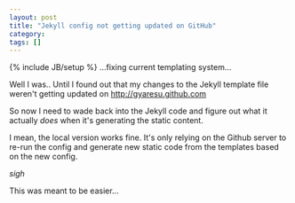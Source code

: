 ```yaml
---
layout: post
title: "Jekyll config not getting updated on GitHub"
category: 
tags: []
---
```

{% include JB/setup %}
...fixing current templating system... 


Well I was.. Until I found out that my changes to the Jekyll template file weren't getting updated on http://gyaresu.github.com

So now I need to wade back into the Jekyll code and figure out what it actually _does_ when it's generating the static content.

I mean, the local version works fine. It's only relying on the Github server to re-run the config and generate new static code from the templates based on the new config.

*sigh* 

This was meant to be easier...
